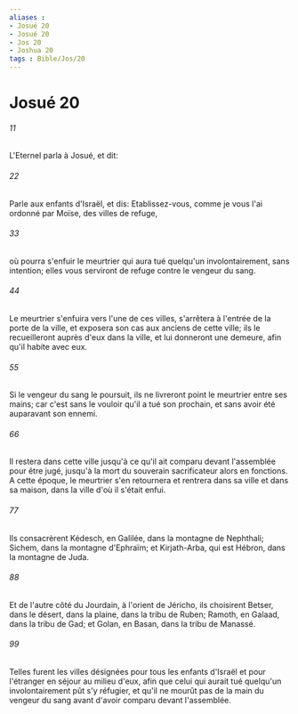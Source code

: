 ```yaml
---
aliases : 
- Josué 20
- Josué 20
- Jos 20
- Joshua 20
tags : Bible/Jos/20
---
```


# Josué 20

###### 11
L'Eternel parla à Josué, et dit:
###### 22
Parle aux enfants d'Israël, et dis: Etablissez-vous, comme je vous l'ai ordonné par Moïse, des villes de refuge,
###### 33
où pourra s'enfuir le meurtrier qui aura tué quelqu'un involontairement, sans intention; elles vous serviront de refuge contre le vengeur du sang.
###### 44
Le meurtrier s'enfuira vers l'une de ces villes, s'arrêtera à l'entrée de la porte de la ville, et exposera son cas aux anciens de cette ville; ils le recueilleront auprès d'eux dans la ville, et lui donneront une demeure, afin qu'il habite avec eux.
###### 55
Si le vengeur du sang le poursuit, ils ne livreront point le meurtrier entre ses mains; car c'est sans le vouloir qu'il a tué son prochain, et sans avoir été auparavant son ennemi.
###### 66
Il restera dans cette ville jusqu'à ce qu'il ait comparu devant l'assemblée pour être jugé, jusqu'à la mort du souverain sacrificateur alors en fonctions. A cette époque, le meurtrier s'en retournera et rentrera dans sa ville et dans sa maison, dans la ville d'où il s'était enfui.
###### 77
Ils consacrèrent Kédesch, en Galilée, dans la montagne de Nephthali; Sichem, dans la montagne d'Ephraïm; et Kirjath-Arba, qui est Hébron, dans la montagne de Juda.
###### 88
Et de l'autre côté du Jourdain, à l'orient de Jéricho, ils choisirent Betser, dans le désert, dans la plaine, dans la tribu de Ruben; Ramoth, en Galaad, dans la tribu de Gad; et Golan, en Basan, dans la tribu de Manassé.
###### 99
Telles furent les villes désignées pour tous les enfants d'Israël et pour l'étranger en séjour au milieu d'eux, afin que celui qui aurait tué quelqu'un involontairement pût s'y réfugier, et qu'il ne mourût pas de la main du vengeur du sang avant d'avoir comparu devant l'assemblée.
